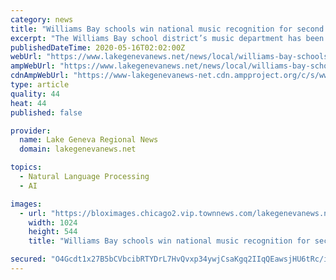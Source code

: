 ```yaml
---
category: news
title: "Williams Bay schools win national music recognition for second year"
excerpt: "The Williams Bay school district’s music department has been recognized for the second consecutive year with a 2020 Best Communities for Music Education Award."
publishedDateTime: 2020-05-16T02:02:00Z
webUrl: "https://www.lakegenevanews.net/news/local/williams-bay-schools-win-national-music-recognition-for-second-year/article_68e23a89-3687-5ddf-ad5e-f825376a3103.html"
ampWebUrl: "https://www.lakegenevanews.net/news/local/williams-bay-schools-win-national-music-recognition-for-second-year/article_68e23a89-3687-5ddf-ad5e-f825376a3103.amp.html"
cdnAmpWebUrl: "https://www-lakegenevanews-net.cdn.ampproject.org/c/s/www.lakegenevanews.net/news/local/williams-bay-schools-win-national-music-recognition-for-second-year/article_68e23a89-3687-5ddf-ad5e-f825376a3103.amp.html"
type: article
quality: 44
heat: 44
published: false

provider:
  name: Lake Geneva Regional News
  domain: lakegenevanews.net

topics:
  - Natural Language Processing
  - AI

images:
  - url: "https://bloximages.chicago2.vip.townnews.com/lakegenevanews.net/content/tncms/assets/v3/editorial/a/c9/ac9d88c6-592f-5876-848a-758e6fe59695/5ea707232a232.image.jpg?resize=1024%2C544"
    width: 1024
    height: 544
    title: "Williams Bay schools win national music recognition for second year"

secured: "O4Gcdt1x27B5bCVbcibRTYDrL7HvQvxp34ywjCsaKgq2IIqQEawsjHU6tRc/iZ9cTgqSD0TqyoOimtcx7Qh3CiV4Ir4JycEVG/EMMwnBie1EGT7+Fm6NeCB01AH3JqrerlNaYz1MZ1ilM4xAqxL/EijjDUgTK9h+mGDnIMOm5kOu9r9HY+WNThTru59HnL8ke9XPoGkOS7/RntdVu0kBivw+EuVHiymW5Sco/Kl188H0pmC8CdslOuuXFZ4oKjtND9CzixPF/fH2EsQsKHxpGClJvQHMy9AVHA75Syg8/RZyZzA7F2HrlALjetP6WwpBxAhSzihkK7xxGCJhs24+4oQDkKqVNEjsY3TeC7eecveWRurbFDTabom6wRljjIJ6QI8D2ZRzcp1tIWGDwFoDScbml6QT5iJUb/1XzqJEgoBfUXGaO32lYiUOWB/OQoQg16VqDsZkiTXElJeJAR3DY/LH/5kqXk8ziBMeW0GA2ys=;pbsrhHWA4WjW0OcvtG9tZQ=="
---
```


